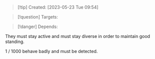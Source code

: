 
>[!tip] Created: [2023-05-23 Tue 09:54]

>[!question] Targets: 

>[!danger] Depends: 

They must stay active and must stay diverse in order to maintain good standing.

1 / 1000 behave badly and must be detected.